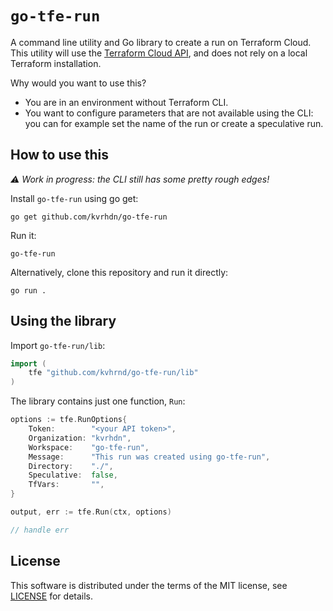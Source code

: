 # `go-tfe-run`

A command line utility and Go library to create a run on Terraform Cloud. This utility will use the [Terraform Cloud API][api], and does not rely on a local Terraform installation.

[api]: https://www.terraform.io/docs/cloud/run/api.html

Why would you want to use this?

- You are in an environment without Terraform CLI.
- You want to configure parameters that are not available using the CLI: you can for example set the name of the run or create a speculative run.

## How to use this

_⚠️ Work in progress: the CLI still has some pretty rough edges!_

Install `go-tfe-run` using go get:

```
go get github.com/kvrhdn/go-tfe-run
```

Run it:

```
go-tfe-run
```

Alternatively, clone this repository and run it directly:

```
go run .
```

## Using the library

Import `go-tfe-run/lib`:

```go
import (
    tfe "github.com/kvhrnd/go-tfe-run/lib"
)
```

The library contains just one function, `Run`:

```go
options := tfe.RunOptions{
    Token:        "<your API token>",
    Organization: "kvrhdn",
    Workspace:    "go-tfe-run",
    Message:      "This run was created using go-tfe-run",
    Directory:    "./",
    Speculative:  false,
    TfVars:       "",
}

output, err := tfe.Run(ctx, options)

// handle err
```

## License

This software is distributed under the terms of the MIT license, see [LICENSE](./LICENSE) for details.
